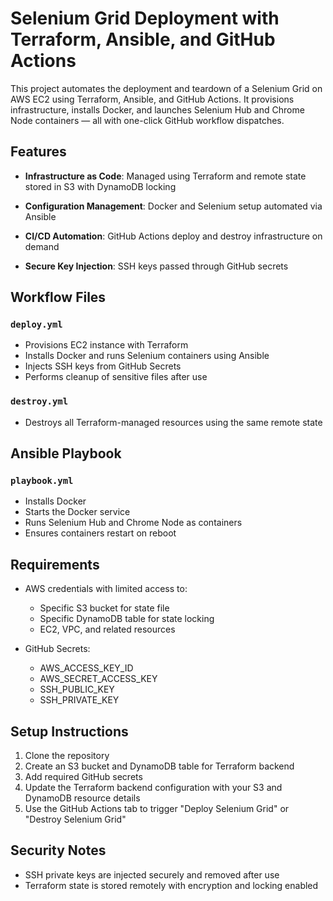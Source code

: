 # Selenium Grid Deployment with Terraform, Ansible, and GitHub Actions

This project automates the deployment and teardown of a Selenium Grid on AWS EC2 using Terraform, Ansible, and GitHub Actions. It provisions infrastructure, installs Docker, and launches Selenium Hub and Chrome Node containers — all with one-click GitHub workflow dispatches.

## Features

- **Infrastructure as Code**: Managed using Terraform and remote state stored in S3 with DynamoDB locking

- **Configuration Management**: Docker and Selenium setup automated via Ansible

- **CI/CD Automation**: GitHub Actions deploy and destroy infrastructure on demand

- **Secure Key Injection**: SSH keys passed through GitHub secrets

## Workflow Files

### `deploy.yml`
- Provisions EC2 instance with Terraform
- Installs Docker and runs Selenium containers using Ansible
- Injects SSH keys from GitHub Secrets
- Performs cleanup of sensitive files after use

### `destroy.yml`
- Destroys all Terraform-managed resources using the same remote state

## Ansible Playbook

### `playbook.yml`
- Installs Docker
- Starts the Docker service
- Runs Selenium Hub and Chrome Node as containers
- Ensures containers restart on reboot

## Requirements
- AWS credentials with limited access to:
  - Specific S3 bucket for state file
  - Specific DynamoDB table for state locking
  - EC2, VPC, and related resources

- GitHub Secrets:
  - AWS_ACCESS_KEY_ID
  - AWS_SECRET_ACCESS_KEY
  - SSH_PUBLIC_KEY
  - SSH_PRIVATE_KEY

## Setup Instructions
1. Clone the repository
2. Create an S3 bucket and DynamoDB table for Terraform backend
3. Add required GitHub secrets
4. Update the Terraform backend configuration with your S3 and DynamoDB resource details
5. Use the GitHub Actions tab to trigger "Deploy Selenium Grid" or "Destroy Selenium Grid"

## Security Notes
- SSH private keys are injected securely and removed after use
- Terraform state is stored remotely with encryption and locking enabled